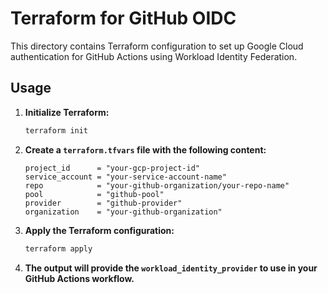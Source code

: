 # Terraform for GitHub OIDC

This directory contains Terraform configuration to set up Google Cloud authentication for GitHub Actions using Workload Identity Federation.

## Usage

1.  **Initialize Terraform:**
    ```bash
    terraform init
    ```

2.  **Create a `terraform.tfvars` file with the following content:**
    ```
    project_id      = "your-gcp-project-id"
    service_account = "your-service-account-name"
    repo            = "your-github-organization/your-repo-name"
    pool            = "github-pool"
    provider        = "github-provider"
    organization    = "your-github-organization"
    ```

3.  **Apply the Terraform configuration:**
    ```bash
    terraform apply
    ```

4.  **The output will provide the `workload_identity_provider` to use in your GitHub Actions workflow.**
